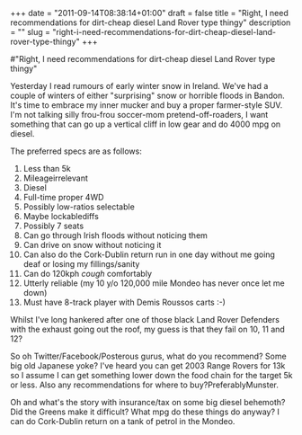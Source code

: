 +++
date = "2011-09-14T08:38:14+01:00"
draft = false
title = "Right, I need recommendations for dirt-cheap diesel Land Rover type thingy"
description = ""
slug = "right-i-need-recommendations-for-dirt-cheap-diesel-land-rover-type-thingy"
+++

#"Right, I need recommendations for dirt-cheap diesel Land Rover type thingy"


 Yesterday I read rumours of early winter snow in Ireland. We&#39;ve had a couple of winters of either &quot;surprising&quot; snow or horrible floods in Bandon. It&#39;s time to embrace my inner mucker and buy a proper farmer-style SUV. I&#39;m not talking silly frou-frou soccer-mom pretend-off-roaders, I want something that can go up a vertical cliff in low gear and do 4000 mpg on diesel.<br /> <p /><div>The preferred specs are as follows:</div><div><ol><li>Less than 5k</li><li>Mileageirrelevant</li><li>Diesel</li><li>Full-time proper 4WD</li><li>Possibly low-ratios selectable</li><li>Maybe lockablediffs</li> <li>Possibly 7 seats</li><li>Can go through Irish floods without noticing them</li><li>Can drive on snow without noticing it</li><li>Can also do the Cork-Dublin return run in one day without me going deaf or losing my fillings/sanity</li> <li>Can do 120kph *cough* comfortably</li><li>Utterly reliable (my 10 y/o 120,000 mile Mondeo has never once let me down)</li><li>Must have 8-track player with Demis Roussos carts :-)</li></ol><div>Whilst I&#39;ve long hankered after one of those black Land Rover Defenders with the exhaust going out the roof, my guess is that they fail on 10, 11 and 12?</div> </div><p /><div>So oh Twitter/Facebook/Posterous gurus, what do you recommend? Some big old Japanese yoke? I&#39;ve heard you can get 2003 Range Rovers for 13k so I assume I can get something lower down the food chain for the target 5k or less. Also any recommendations for where to buy?PreferablyMunster.</div> <p /><div>Oh and what&#39;s the story with insurance/tax on some big diesel behemoth? Did the Greens make it difficult? What mpg do these things do anyway? I can do Cork-Dublin return on a tank of petrol in the Mondeo.</div>
 